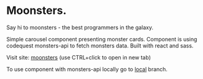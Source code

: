 # Moonsters. 
Say hi to moonsters - the best programmers in the galaxy. 

Simple carousel component presenting monster cards. Component is using codequest monsters-api to fetch monsters data. Built with react and sass.

Visit site: 
 <a href="https://danogo.github.io/moonsters/" target="_blank">moonsters</a> (use CTRL+click to open in new tab)

To use component with monsters-api locally go to <a href="https://github.com/danogo/moonsters/tree/local">local</a> branch.